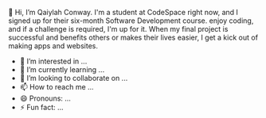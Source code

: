 👋 Hi, I’m Qaiylah Conway. I'm a student at CodeSpace right now, and I signed up for their six-month Software Development course. enjoy coding, and if a challenge is required, I'm up for it. When my final project is successful and benefits others or makes their lives easier, I get a kick out of making apps and websites.
- 👀 I’m interested in ...
- 🌱 I’m currently learning ...
- 💞️ I’m looking to collaborate on ...
- 📫 How to reach me ...
- 😄 Pronouns: ...
- ⚡ Fun fact: ...

<!---
Qailahc/Qailahc is a ✨ special ✨ repository because its `README.md` (this file) appears on your GitHub profile.
You can click the Preview link to take a look at your changes.
--->
